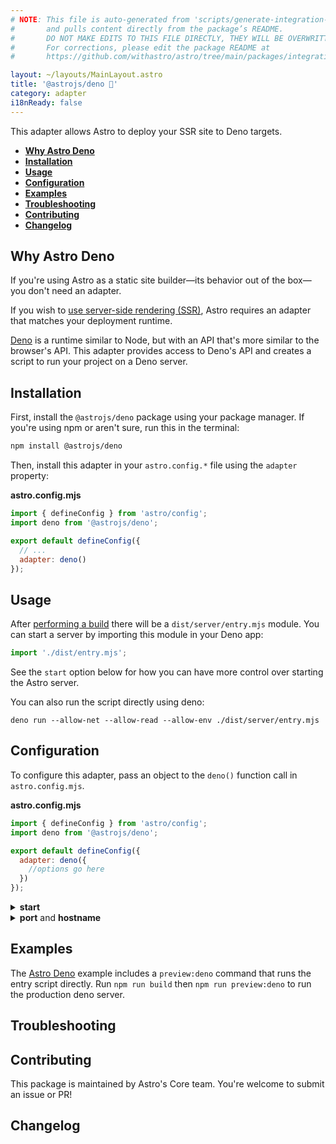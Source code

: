 ```yaml
---
# NOTE: This file is auto-generated from 'scripts/generate-integration-pages.ts'
#       and pulls content directly from the package’s README.
#       DO NOT MAKE EDITS TO THIS FILE DIRECTLY, THEY WILL BE OVERWRITTEN!
#       For corrections, please edit the package README at
#       https://github.com/withastro/astro/tree/main/packages/integrations/deno

layout: ~/layouts/MainLayout.astro
title: '@astrojs/deno 🦖'
category: adapter
i18nReady: false
---
```


This adapter allows Astro to deploy your SSR site to Deno targets.

*   <strong>[Why Astro Deno](https://github.com/withastro/astro/tree/main/packages/integrations/deno/#why-astro-deno)</strong>
*   <strong>[Installation](https://github.com/withastro/astro/tree/main/packages/integrations/deno/#installation)</strong>
*   <strong>[Usage](https://github.com/withastro/astro/tree/main/packages/integrations/deno/#usage)</strong>
*   <strong>[Configuration](https://github.com/withastro/astro/tree/main/packages/integrations/deno/#configuration)</strong>
*   <strong>[Examples](https://github.com/withastro/astro/tree/main/packages/integrations/deno/#examples)</strong>
*   <strong>[Troubleshooting](https://github.com/withastro/astro/tree/main/packages/integrations/deno/#troubleshooting)</strong>
*   <strong>[Contributing](https://github.com/withastro/astro/tree/main/packages/integrations/deno/#contributing)</strong>
*   <strong>[Changelog](https://github.com/withastro/astro/tree/main/packages/integrations/deno/#changelog)</strong>

## Why Astro Deno

If you're using Astro as a static site builder—its behavior out of the box—you don't need an adapter.

If you wish to [use server-side rendering (SSR)](/en/guides/server-side-rendering/), Astro requires an adapter that matches your deployment runtime.

[Deno](https://deno.land/) is a runtime similar to Node, but with an API that's more similar to the browser's API. This adapter provides access to Deno's API and creates a script to run your project on a Deno server.

## Installation

First, install the `@astrojs/deno` package using your package manager. If you're using npm or aren't sure, run this in the terminal:

```sh
npm install @astrojs/deno
```

Then, install this adapter in your `astro.config.*` file using the `adapter` property:

**astro.config.mjs**

```js
import { defineConfig } from 'astro/config';
import deno from '@astrojs/deno';

export default defineConfig({
  // ...
  adapter: deno()
});
```

## Usage

After [performing a build](/en/guides/deploy/) there will be a `dist/server/entry.mjs` module. You can start a server by importing this module in your Deno app:

```js
import './dist/entry.mjs';
```

See the `start` option below for how you can have more control over starting the Astro server.

You can also run the script directly using deno:

    deno run --allow-net --allow-read --allow-env ./dist/server/entry.mjs

## Configuration

To configure this adapter, pass an object to the `deno()` function call in `astro.config.mjs`.

**astro.config.mjs**

```js
import { defineConfig } from 'astro/config';
import deno from '@astrojs/deno';

export default defineConfig({
  adapter: deno({
    //options go here
  })
});
```

<details>
  <summary><strong>start</strong></summary>

  <br/>

This adapter automatically starts a server when it is imported. You can turn this off with the `start` option:

```js
import { defineConfig } from 'astro/config';
import deno from '@astrojs/deno';

export default defineConfig({
  adapter: deno({
    start: false
  })
});
```

If you disable this, you need to write your own Deno web server. Import and call `handle` from the generated entry script to render requests:

```ts
import { serve } from "https://deno.land/std@0.132.0/http/server.ts";
import { handle } from './dist/entry.mjs';

serve((req: Request) => {
  // Check the request, maybe do static file handling here.

  return handle(req);
});
```

</details>

<details>
  <summary><strong>port</strong> and <strong>hostname</strong></summary>

  <br/>

You can set the port (default: `8085`) and hostname (default: `0.0.0.0`) for the deno server to use. If `start` is false, this has no effect; your own server must configure the port and hostname.

```js
import { defineConfig } from 'astro/config';
import deno from '@astrojs/deno';

export default defineConfig({
  adapter: deno({
    port: 8081,
    hostname: 'myhost'
  })
});
```

</details>

## Examples

The [Astro Deno](https://github.com/withastro/astro/tree/main/examples/deno) example includes a `preview:deno` command that runs the entry script directly. Run `npm run build` then `npm run preview:deno` to run the production deno server.

## Troubleshooting

## Contributing

This package is maintained by Astro's Core team. You're welcome to submit an issue or PR!

## Changelog

[astro-integration]: /en/guides/integrations-guide/
